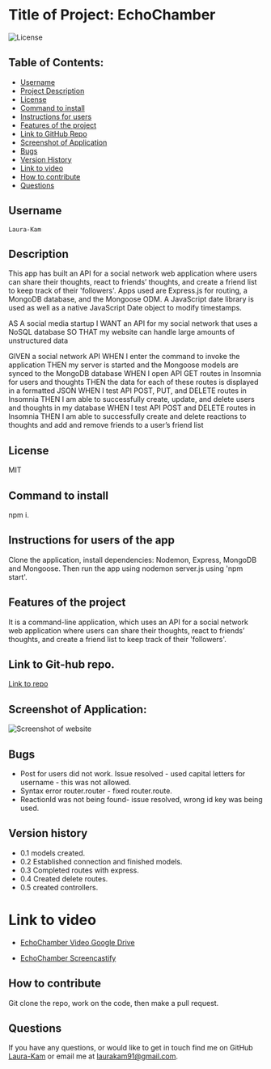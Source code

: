 # Title of Project: EchoChamber

![License](https://img.shields.io/badge/license-MIT-blue.svg)

## Table of Contents:

- [Username](#username)
- [Project Description](#description)
- [License](#license)
- [Command to install](#command-to-install)
- [Instructions for users](#instructions-for-users-of-the-app)
- [Features of the project](#features-of-the-project)
- [Link to GitHub Repo](#Link-to-Git-hub-repo.)
- [Screenshot of Application](#Screenshot-of-Application)
- [Bugs](#bugs)
- [Version History](#Version-history)
- [Link to video](#Link-to-video)
- [How to contribute](#how-to-contribute)
- [Questions](#questions)

## Username

    Laura-Kam

## Description

This app has built an API for a social network web application where users can share their thoughts, react to friends’ thoughts, and create a friend list to keep track of their 'followers'. Apps used are Express.js for routing, a MongoDB database, and the Mongoose ODM. A JavaScript date library is used as well as a native JavaScript Date object to modify timestamps.

AS A social media startup
I WANT an API for my social network that uses a NoSQL database
SO THAT my website can handle large amounts of unstructured data

GIVEN a social network API
WHEN I enter the command to invoke the application
THEN my server is started and the Mongoose models are synced to the MongoDB database
WHEN I open API GET routes in Insomnia for users and thoughts
THEN the data for each of these routes is displayed in a formatted JSON
WHEN I test API POST, PUT, and DELETE routes in Insomnia
THEN I am able to successfully create, update, and delete users and thoughts in my database
WHEN I test API POST and DELETE routes in Insomnia
THEN I am able to successfully create and delete reactions to thoughts and add and remove friends to a user’s friend list

## License

MIT

## Command to install

npm i.

## Instructions for users of the app

Clone the application, install dependencies: Nodemon, Express, MongoDB and Mongoose. Then run the app using nodemon server.js using 'npm start'.

## Features of the project

It is a command-line application, which uses an API for a social network web application where users can share their thoughts, react to friends’ thoughts, and create a friend list to keep track of their 'followers'.

## Link to Git-hub repo.

[Link to repo](https://github.com/Laura-Kam/EchoChamber/)

## Screenshot of Application:

![Screenshot of website](https://user-images.githubusercontent.com/104718053/200170893-f0b115d1-299f-4da6-b52f-fc478d6d2118.png)

## Bugs

- Post for users did not work. Issue resolved - used capital letters for username - this was not allowed.
- Syntax error router.router - fixed router.route.
- ReactionId was not being found- issue resolved, wrong id key was being used.

## Version history

- 0.1 models created.
- 0.2 Established connection and finished models.
- 0.3 Completed routes with express.
- 0.4 Created delete routes.
- 0.5 created controllers.

# Link to video

- [EchoChamber Video Google Drive](https://drive.google.com/file/d/1quPyr04qlECHEYnzyIK2_QDlDc064rSl/view)

- [EchoChamber Screencastify](https://watch.screencastify.com/v/WmSWJcROgn9cd9LAN12u)

## How to contribute

Git clone the repo, work on the code, then make a pull request.

## Questions

If you have any questions, or would like to get in touch find me on GitHub [Laura-Kam](https://github.com/Laura-Kam)
or email me at laurakam91@gmail.com.
